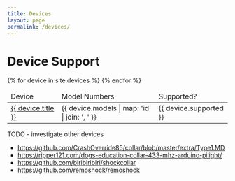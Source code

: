 ```yaml
---
title: Devices
layout: page
permalink: /devices/
---
```


# Device Support

<table>
    <thead><tr><td>Device</td><td>Model Numbers</td><td>Supported?</td></tr></thead>
    <tbody>
      {% for device in site.devices %}
        <tr>
            <td><a href="{{ device.url }}">{{ device.title }}</a></td>
            <td>{{ device.models | map: 'id' | join: ', ' }}</td>
            <td>{{ device.supported }}</td>
        </tr>
      {% endfor %}
    </tbody>
</table>

TODO - investigate other devices
- <https://github.com/CrashOverride85/collar/blob/master/extra/Type1.MD>
- <https://ripper121.com/dogs-education-collar-433-mhz-arduino-pilight/>
- <https://github.com/biribiribiri/shockcollar>
- <https://github.com/remoshock/remoshock>
